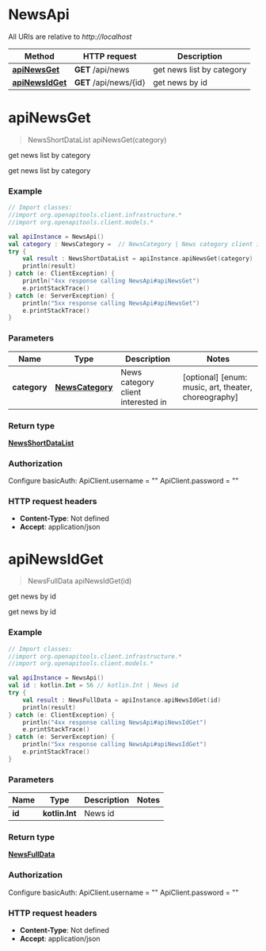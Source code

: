 # NewsApi

All URIs are relative to *http://localhost*

Method | HTTP request | Description
------------- | ------------- | -------------
[**apiNewsGet**](NewsApi.md#apiNewsGet) | **GET** /api/news | get news list by category
[**apiNewsIdGet**](NewsApi.md#apiNewsIdGet) | **GET** /api/news/{id} | get news by id


<a name="apiNewsGet"></a>
# **apiNewsGet**
> NewsShortDataList apiNewsGet(category)

get news list by category

get news list by category

### Example
```kotlin
// Import classes:
//import org.openapitools.client.infrastructure.*
//import org.openapitools.client.models.*

val apiInstance = NewsApi()
val category : NewsCategory =  // NewsCategory | News category client interested in
try {
    val result : NewsShortDataList = apiInstance.apiNewsGet(category)
    println(result)
} catch (e: ClientException) {
    println("4xx response calling NewsApi#apiNewsGet")
    e.printStackTrace()
} catch (e: ServerException) {
    println("5xx response calling NewsApi#apiNewsGet")
    e.printStackTrace()
}
```

### Parameters

Name | Type | Description  | Notes
------------- | ------------- | ------------- | -------------
 **category** | [**NewsCategory**](.md)| News category client interested in | [optional] [enum: music, art, theater, choreography]

### Return type

[**NewsShortDataList**](NewsShortDataList.md)

### Authorization


Configure basicAuth:
    ApiClient.username = ""
    ApiClient.password = ""

### HTTP request headers

 - **Content-Type**: Not defined
 - **Accept**: application/json

<a name="apiNewsIdGet"></a>
# **apiNewsIdGet**
> NewsFullData apiNewsIdGet(id)

get news by id

get news by id

### Example
```kotlin
// Import classes:
//import org.openapitools.client.infrastructure.*
//import org.openapitools.client.models.*

val apiInstance = NewsApi()
val id : kotlin.Int = 56 // kotlin.Int | News id
try {
    val result : NewsFullData = apiInstance.apiNewsIdGet(id)
    println(result)
} catch (e: ClientException) {
    println("4xx response calling NewsApi#apiNewsIdGet")
    e.printStackTrace()
} catch (e: ServerException) {
    println("5xx response calling NewsApi#apiNewsIdGet")
    e.printStackTrace()
}
```

### Parameters

Name | Type | Description  | Notes
------------- | ------------- | ------------- | -------------
 **id** | **kotlin.Int**| News id |

### Return type

[**NewsFullData**](NewsFullData.md)

### Authorization


Configure basicAuth:
    ApiClient.username = ""
    ApiClient.password = ""

### HTTP request headers

 - **Content-Type**: Not defined
 - **Accept**: application/json

